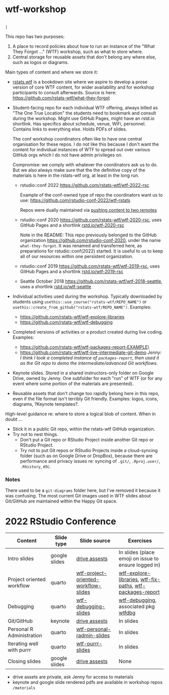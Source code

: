 # wtf-workshop

<!-- badges: start -->

<!-- badges: end -->

                                                                                                                                                                      |

This repo has two purposes:

1.  A place to record policies about how to run an instance of the "What
    They Forgot ..." (WTF) workshop, such as what to store where.
2.  Central storage for reusable assets that don't belong any where
    else, such as logos or diagrams.

Main types of content and where we store it:

-   [rstats.wtf](https://rstats.wtf) is a bookdown site where we aspire
    to develop a prose version of core WTF content, for wider
    availability and for workshop participants to consult afterwards.
    Source is here: <https://github.com/rstats-wtf/what-they-forgot>

-   Student-facing repo for each individual WTF offering, always billed
    as "The One True Location" the students need to bookmark and consult
    during the workshop. Might use GitHub Pages, might have an rstd.io
    shortlink. Has specifics about schedule, venue, WiFi, personnel.
    Contains links to everything else. Holds PDFs of slides.

    The conf workshop coordinators often like to have one central
    organisation for these repos. I do not like this because I don't
    want the content for individual instances of WTF to spread out over
    various GitHub orgs which I do not have admin privileges on.

    Compromise: we comply with whatever the coordinators ask us to do.
    But we also always make sure that the the definitive copy of the
    materials is here in the rstats-wtf org, at least in the long run.

    -   rstudio::conf 2022 <https://github.com/rstats-wtf/wtf-2022-rsc>

        Example of the conf-owned type of repo the coordinators want us
        to use: <https://github.com/rstudio-conf-2022/wtf-rstats>

        Repos were dually maintained via [pushing content to two
        remotes](https://stackoverflow.com/questions/14290113/git-pushing-code-to-two-remotes/14290145#14290145)

    -   rstudio::conf 2020 <https://github.com/rstats-wtf/wtf-2020-rsc>,
        uses GitHub Pages and a shortlink
        [rstd.io/wtf-2020-rsc](https://rstd.io/wtf-2020-rsc)

        Note in the README: This repo previously belonged to the GitHub
        organization <https://github.com/rstudio-conf-2020>, under the
        name `what-they-forgot`. It was renamed and transferred here, as
        preparations for rstudio::conf(2022) started. It is useful to us
        to keep all of our resources within one persistent organization.

    -   rstudio::conf 2019 <https://github.com/rstats-wtf/wtf-2019-rsc>,
        uses GitHub Pages and a shortlink
        [rstd.io/wtf-2019-rsc](https://rstd.io/wtf-2019-rsc)

    -   Seattle October 2018
        <https://github.com/rstats-wtf/wtf-2018-seattle>, uses a
        shortlink [rstd.io/wtf-seattle](https://rstd.io/wtf-seattle)

-   Individual activities used during the workshop. Typically downloaded
    by students using `usethis::use_course("rstats-wtf/REPO_NAME")` or
    `usethis::create_from_github("rstats-wtf/REPO_NAME")`. Examples:

    -   <https://github.com/rstats-wtf/wtf-explore-libraries>
    -   <https://github.com/rstats-wtf/wtf-debugging>

-   Completed versions of activities or a product created during live
    coding. Examples:

    -   <https://github.com/rstats-wtf/wtf-packages-report-EXAMPLE>\
    -   <https://github.com/rstats-wtf/wtf-live-intermediate-git-demo>
        *Jenny: I think I took a completed instance of
        `packages-report`, then used it as the Git repo to demo the
        intermediate/advanced Git workflows.*

-   Keynote slides. Stored in a shared instructors-only folder on Google
    Drive, owned by Jenny. One subfolder for each "run" of WTF (or for
    any event where some portion of the materials are presented).

-   Reusable assets that don't change too rapidly belong here in this
    repo, even if the file format isn't terribly Git friendly. Examples:
    logos, icons, diagrams, ?Keynote templates?.

High-level guidance re: where to store a logical blob of content. When
in doubt ...

-   Stick it in a public Git repo, within the rstats-wtf GitHub
    organization.
-   Try not to nest things.
    -   Don't put a Git repo or RStudio Project inside another Git repo
        or RStudio Project.
    -   Try not to put Git repos or RStudio Projects inside a
        cloud-syncing folder (such as on Google Drive or DropBox),
        because there are performance and privacy issues re: syncing of
        `.git/`, `.Rproj.user/`, `.Rhistory`, etc.

### Notes

There used to be a `git-diagrams` folder here, but I've removed it
because it was confusing. The most current Git images used in WTF slides
about Git/GitHub are maintained within the Happy Git space.

# 2022 RStudio Conference


| Content                   | Slide type    | Slide source                                                                                               | Exercises                                                                                                                                                                                                            |
|---------------|---------------|---------------|----------------------------|
| Intro slides              | google slides | [drive assests](https://drive.google.com/drive/u/0/folders/12shxFDi5SPjwS6vc8UVIJRJZOQoeViV9)              | In slides (place emoji on issue to ensure logged in)                                                                                                                                                                 |
| Project oriented workflow | quarto        | [wtf-project-oriented-workflow-slides](https://github.com/rstats-wtf/wtf-project-oriented-workflow-slides) | [wtf-explore-libraries](https://github.com/rstats-wtf/wtf-explore-libraries), [wtf-fix-paths](https://github.com/rstats-wtf/wtf-fix-paths), [wtf-packages-report](https://github.com/rstats-wtf/wtf-packages-report) |
| Debugging                 | quarto        | [wtf-debugging-slides](https://github.com/rstats-wtf/wtf-debugging-slides)                                 | [wtf-debugging](https://github.com/rstats-wtf/wtf-debugging), associated pkg [wtfdbg](https://github.com/rstats-wtf/wtfdbg)                                                                                          |
| Git/GitHub                | keynote       | [drive assests](https://drive.google.com/drive/u/0/folders/12shxFDi5SPjwS6vc8UVIJRJZOQoeViV9)              | In slides                                                                                                                                                                                                            |
| Personal R Administration | quarto        | [wtf-personal-radmin-slides](https://github.com/rstats-wtf/wtf-personal-radmin-slides)                     | In slides                                                                                                                                                                                                            |
| Iterating well with purrr | quarto        | [wtf-purrr-slides](https://github.com/rstats-wtf/wtf-purrr-slides)                                         | In slides                                                                                                                                                                                                            |
| Closing slides            | google slides | [drive assests](https://drive.google.com/drive/u/0/folders/12shxFDi5SPjwS6vc8UVIJRJZOQoeViV9)              | None                                                                                                                                                                                                                 |
- drive assets are private, ask Jenny for access to materials
- keynote and google slide rendered pdfs are available in workshop repos `/materials`
